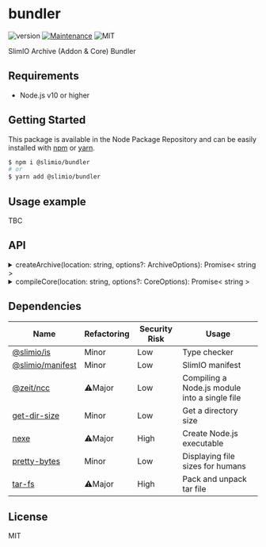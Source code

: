 # bundler
![version](https://img.shields.io/badge/version-0.1.0-blue.svg)
[![Maintenance](https://img.shields.io/badge/Maintained%3F-yes-green.svg)](https://github.com/SlimIO/is/commit-activity)
![MIT](https://img.shields.io/github/license/mashape/apistatus.svg)

SlimIO Archive (Addon & Core) Bundler

## Requirements
- Node.js v10 or higher

## Getting Started

This package is available in the Node Package Repository and can be easily installed with [npm](https://docs.npmjs.com/getting-started/what-is-npm) or [yarn](https://yarnpkg.com).

```bash
$ npm i @slimio/bundler
# or
$ yarn add @slimio/bundler
```

## Usage example
TBC

## API

<details><summary>createArchive(location: string, options?: ArchiveOptions): Promise< string ></summary>
<br />

Create Addon archive.

```js
const { createArchive } = require("./index");

createArchive("F:\\Code\\Agent\\addons\\alerting", {
    debug: true
}).catch(console.error);
```

</details>

<details><summary>compileCore(location: string, options?: CoreOptions): Promise< string ></summary>
<br />

Compile the core. Options is described by the following interface
```ts
interface CoreOptions {
    debug?: boolean;
    cwd?: string;
}
```

```js
const { compileCore } = require("./index");
const { mkdir } = require("fs").promises;
const { join } = require("path");

async function main() {
    const cwd = join(__dirname, "build");

    await mkdir(cwd);
    await compileCore("F:\\Code\\AgentTest", {
        debug: true, cwd
    });
}
main().catch(console.error);
```

</details>

## Dependencies

|Name|Refactoring|Security Risk|Usage|
|---|---|---|---|
|[@slimio/is](https://github.com/SlimIO/is#readme)|Minor|Low|Type checker|
|[@slimio/manifest](https://github.com/SlimIO/Manifester#readme)|Minor|Low|SlimIO manifest|
|[@zeit/ncc](https://github.com/zeit/ncc#readme)|⚠️Major|Low|Compiling a Node.js module into a single file|
|[get-dir-size](https://github.com/fraxken/dir-size#readme)|Minor|Low|Get a directory size|
|[nexe](https://github.com/nexe/nexe#readme)|⚠️Major|High|Create Node.js executable|
|[pretty-bytes](https://github.com/sindresorhus/pretty-bytes#readme)|Minor|Low|Displaying file sizes for humans|
|[tar-fs](https://github.com/mafintosh/tar-fs)|⚠️Major|High|Pack and unpack tar file|

## License
MIT

